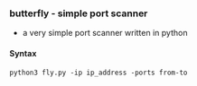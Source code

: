 ### butterfly - simple port scanner

- a very simple port scanner written in python

#### Syntax

```shell
python3 fly.py -ip ip_address -ports from-to
```
